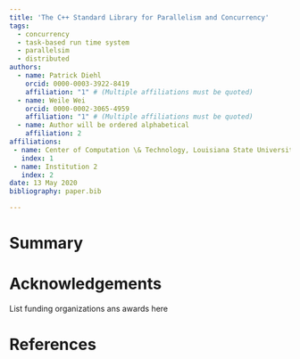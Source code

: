 ```yaml
---
title: 'The C++ Standard Library for Parallelism and Concurrency'
tags:
  - concurrency
  - task-based run time system
  - parallelsim
  - distributed  
authors:
  - name: Patrick Diehl
    orcid: 0000-0003-3922-8419
    affiliation: "1" # (Multiple affiliations must be quoted)
  - name: Weile Wei
    orcid: 0000-0002-3065-4959
    affiliation: "1" # (Multiple affiliations must be quoted)
  - name: Author will be ordered alphabetical 
    affiliation: 2
affiliations:
 - name: Center of Computation \& Technology, Louisiana State University 
   index: 1
 - name: Institution 2
   index: 2
date: 13 May 2020
bibliography: paper.bib

---
```


# Summary



# Acknowledgements

List funding organizations ans awards here

# References
